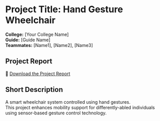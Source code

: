 # Project Title: Hand Gesture Wheelchair

**College:** [Your College Name]  
**Guide:** [Guide Name]  
**Teammates:** [Name1], [Name2], [Name3]

## Project Report
📄 [Download the Project Report](./report.pdf)

## Short Description
A smart wheelchair system controlled using hand gestures.  
This project enhances mobility support for differently-abled individuals using sensor-based gesture control technology.
